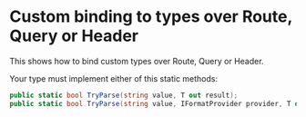 # Custom binding to types over Route, Query or Header

This shows how to bind custom types over Route, Query or Header.

Your type must implement either of this static methods:
``` csharp
public static bool TryParse(string value, T out result);
public static bool TryParse(string value, IFormatProvider provider, T out result);
```